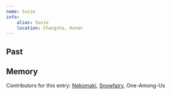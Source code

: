 ```yaml
---
name: Susie
info:
    alias: Susie
    location: Changsha, Hunan
---
```


## Past

## Memory

Contributors for this entry: [Nekomaki](https://twitter.com/nekomakiQAQ), [Snowfairy](https://twitter.com/snowfairy011026), One-Among-Us

